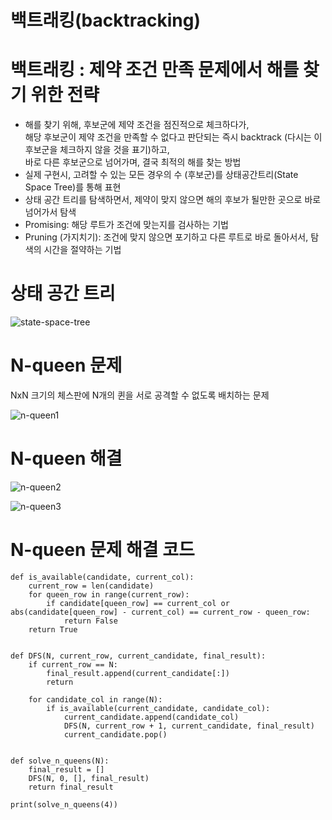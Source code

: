 백트래킹(backtracking)
===
# 백트래킹 : 제약 조건 만족 문제에서 해를 찾기 위한 전략  

- 해를 찾기 위해, 후보군에 제약 조건을 점진적으로 체크하다가,  
해당 후보군이 제약 조건을 만족할 수 없다고 판단되는 즉시 backtrack (다시는 이 후보군을 체크하지 않을 것을 표기)하고,  
바로 다른 후보군으로 넘어가며, 결국 최적의 해를 찾는 방법  
- 실제 구현시, 고려할 수 있는 모든 경우의 수 (후보군)를 상태공간트리(State Space Tree)를 통해 표현  
- 상태 공간 트리를 탐색하면서, 제약이 맞지 않으면 해의 후보가 될만한 곳으로 바로 넘어가서 탐색
- Promising: 해당 루트가 조건에 맞는지를 검사하는 기법
- Pruning (가지치기): 조건에 맞지 않으면 포기하고 다른 루트로 바로 돌아서서, 탐색의 시간을 절약하는 기법

# 상태 공간 트리  

![state-space-tree](https://user-images.githubusercontent.com/55550753/138076351-0909b34a-bc1a-4b34-ad1a-4ac49dde55a8.PNG)  

# N-queen 문제

NxN 크기의 체스판에 N개의 퀸을 서로 공격할 수 없도록 배치하는 문제

![n-queen1](https://user-images.githubusercontent.com/55550753/138076489-5a0fe75d-0b2c-4e3d-886f-0ce39133816f.PNG)  

# N-queen 해결

![n-queen2](https://user-images.githubusercontent.com/55550753/138076525-de12f95f-e019-4571-80c9-d4198ff39b24.PNG)

![n-queen3](https://user-images.githubusercontent.com/55550753/138076592-4fee9a44-00a4-4f56-9483-ccb95a5ff311.PNG)

# N-queen 문제 해결 코드

```text
def is_available(candidate, current_col):
    current_row = len(candidate)
    for queen_row in range(current_row):    
        if candidate[queen_row] == current_col or abs(candidate[queen_row] - current_col) == current_row - queen_row:
            return False
    return True


def DFS(N, current_row, current_candidate, final_result):
    if current_row == N:
        final_result.append(current_candidate[:])
        return
    
    for candidate_col in range(N):
        if is_available(current_candidate, candidate_col):
            current_candidate.append(candidate_col)
            DFS(N, current_row + 1, current_candidate, final_result)
            current_candidate.pop()


def solve_n_queens(N):
    final_result = []
    DFS(N, 0, [], final_result)
    return final_result

print(solve_n_queens(4)) 
```